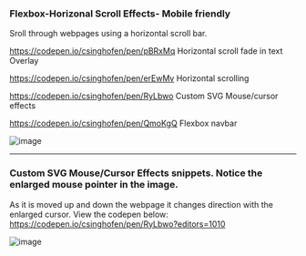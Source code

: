 ### Flexbox-Horizonal Scroll Effects- Mobile friendly
Sroll through webpages using a horizontal scroll bar.

https://codepen.io/csinghofen/pen/pBRxMq Horizontal scroll fade in text Overlay

https://codepen.io/csinghofen/pen/erEwMv Horizontal scrolling

https://codepen.io/csinghofen/pen/RyLbwo  Custom SVG Mouse/cursor effects

https://codepen.io/csinghofen/pen/QmoKgQ Flexbox navbar

![image](https://user-images.githubusercontent.com/23155302/39652239-e60298a8-4fba-11e8-8ee4-e53ad41e57f6.png)

---
### Custom SVG Mouse/Cursor Effects snippets. Notice the enlarged mouse pointer in the image. 
As it is moved up and down the webpage it changes direction with the enlarged cursor. 
View the codepen below:
https://codepen.io/csinghofen/pen/RyLbwo?editors=1010

![image](https://user-images.githubusercontent.com/23155302/39655855-167f3cd4-4fca-11e8-96a8-3fd5ea5982c5.png)

